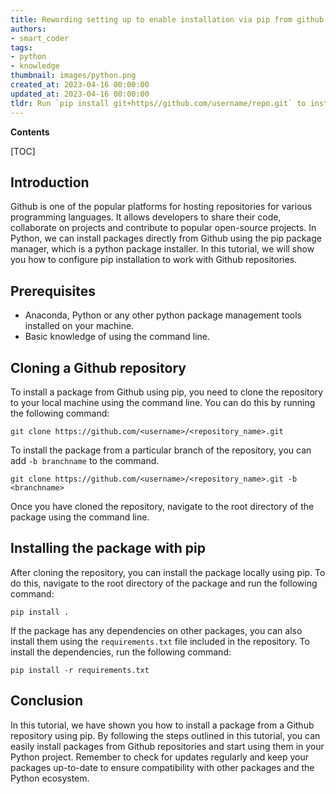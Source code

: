 ```yaml
---
title: Rewording setting up to enable installation via pip from github
authors:
- smart_coder
tags:
- python
- knowledge
thumbnail: images/python.png
created_at: 2023-04-16 00:00:00
updated_at: 2023-04-16 00:00:00
tldr: Run `pip install git+https//github.com/username/repo.git` to install a package from a GitHub repository.
---
```


**Contents**

[TOC]

## Introduction 
Github is one of the popular platforms for hosting repositories for various programming languages. It allows developers to share their code, collaborate on projects and contribute to popular open-source projects. In Python, we can install packages directly from Github using the pip package manager, which is a python package installer. In this tutorial, we will show you how to configure pip installation to work with Github repositories.


## Prerequisites
- Anaconda, Python or any other python package management tools installed on your machine.
- Basic knowledge of using the command line.


## Cloning a Github repository
To install a package from Github using pip, you need to clone the repository to your local machine using the command line. You can do this by running the following command: 

```
git clone https://github.com/<username>/<repository_name>.git
```
To install the package from a particular branch of the repository, you can add `-b branchname` to the command.

```
git clone https://github.com/<username>/<repository_name>.git -b <branchname>
```

Once you have cloned the repository, navigate to the root directory of the package using the command line.


## Installing the package with pip
After cloning the repository, you can install the package locally using pip. To do this, navigate to the root directory of the package and run the following command:

```
pip install .
```

If the package has any dependencies on other packages, you can also install them using the `requirements.txt` file included in the repository. To install the dependencies, run the following command:

```
pip install -r requirements.txt
```


## Conclusion
In this tutorial, we have shown you how to install a package from a Github repository using pip. By following the steps outlined in this tutorial, you can easily install packages from Github repositories and start using them in your Python project. Remember to check for updates regularly and keep your packages up-to-date to ensure compatibility with other packages and the Python ecosystem.
